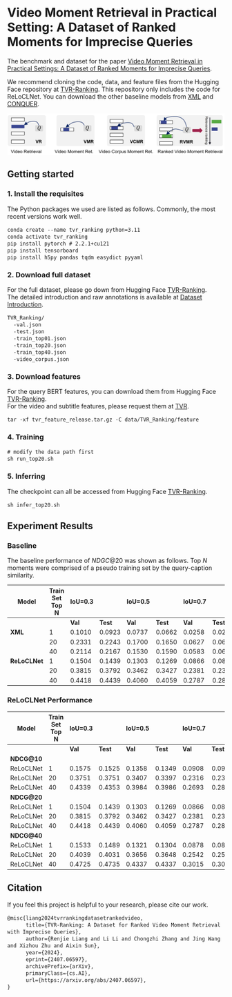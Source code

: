# Video Moment Retrieval in Practical Setting: A Dataset of Ranked Moments for Imprecise  Queries

The benchmark and dataset for the paper [Video Moment Retrieval in Practical Settings: A Dataset of Ranked Moments for Imprecise Queries](https://arxiv.org/abs/2407.06597).

We recommend cloning the code, data, and feature files from the Hugging Face repository at [TVR-Ranking](https://huggingface.co/axgroup/TVR-Ranking).  This repository only includes the code for ReLoCLNet. You can download the other baseline models from [XML](https://huggingface.co/LiangRenjie/XML_RVMR) and [CONQUER](https://huggingface.co/LiangRenjie/CONQUER_RVMR).

![TVR_Ranking_overview](./figures/taskComparisonV.png)  




## Getting started
### 1. Install the requisites

The Python packages we used are listed as follows. Commonly, the most recent versions work well.  


```shell
conda create --name tvr_ranking python=3.11
conda activate tvr_ranking
pip install pytorch # 2.2.1+cu121
pip install tensorboard 
pip install h5py pandas tqdm easydict pyyaml
```

### 2. Download full dataset
For the full dataset, please go down from Hugging Face [TVR-Ranking](https://huggingface.co/axgroup/TVR-Ranking). \
The detailed introduction and raw annotations is available at [Dataset Introduction](data/TVR_Ranking/readme.md).


```
TVR_Ranking/
  -val.json                  
  -test.json                 
  -train_top01.json
  -train_top20.json
  -train_top40.json
  -video_corpus.json
```

### 3. Download features

For the query BERT features, you can download them from Hugging Face [TVR-Ranking](https://huggingface.co/axgroup/TVR-Ranking). \
For the video and subtitle features, please request them at [TVR](https://tvr.cs.unc.edu/).

```shell
tar -xf tvr_feature_release.tar.gz -C data/TVR_Ranking/feature
```

### 4. Training
```shell
# modify the data path first 
sh run_top20.sh
```
### 5. Inferring
The checkpoint can all be accessed from Hugging Face [TVR-Ranking](https://huggingface.co/axgroup/TVR-Ranking).
```shell
sh infer_top20.sh
```

## Experiment Results
### Baseline
The baseline performance of  $NDGC@20$ was shown as follows.
Top $N$ moments were comprised of a pseudo training set by the query-caption similarity.

| **Model**      | **Train Set Top N** | **IoU=0.3**  | |**IoU=0.5**  | |**IoU=0.7**  | |
|----------------|---------------------|--------------|--------------|--------------|--------------|--------------|--------------|
|                |                     | **Val** | **Test** | **Val** | **Test** | **Val** | **Test** |
| **XML**        | 1                   | 0.1010 | 0.0923 | 0.0737 | 0.0662 | 0.0258 | 0.0269 |
|                | 20                  | 0.2331 | 0.2243 | 0.1700 | 0.1650 | 0.0627 | 0.0664 |
|                | 40                  | 0.2114 | 0.2167 | 0.1530 | 0.1590 | 0.0583 | 0.0635 |
| **ReLoCLNet**  | 1                   | 0.1504 | 0.1439 | 0.1303 | 0.1269 | 0.0866 | 0.0849 |
|                | 20                  | 0.3815 | 0.3792 | 0.3462 | 0.3427 | 0.2381 | 0.2386 |
|                | 40                  | 0.4418 | 0.4439 | 0.4060 | 0.4059 | 0.2787 | 0.2877 |


###  ReLoCLNet Performance

| **Model**  | **Train Set Top N** | **IoU=0.3**  | |**IoU=0.5**  | |**IoU=0.7**  | |
|------------|---------------------|--------------|--------------|--------------|--------------|--------------|--------------|
|            |                     | **Val** | **Test** | **Val** | **Test** | **Val** | **Test** |
| **NDCG@10** |                     |              |              |              |              |              |              |
| ReLoCLNet  | 1                   | 0.1575 | 0.1525 | 0.1358 | 0.1349 | 0.0908 | 0.0916 |
| ReLoCLNet  | 20                  | 0.3751 | 0.3751 | 0.3407 | 0.3397 | 0.2316 | 0.2338 |
| ReLoCLNet  | 40                  | 0.4339 | 0.4353 | 0.3984 | 0.3986 | 0.2693 | 0.2807 |
| **NDCG@20** |                     |              |              |              |              |              |              |
| ReLoCLNet  | 1                   | 0.1504 | 0.1439 | 0.1303 | 0.1269 | 0.0866 | 0.0849 |
| ReLoCLNet  | 20                  | 0.3815 | 0.3792 | 0.3462 | 0.3427 | 0.2381 | 0.2386 |
| ReLoCLNet  | 40                  | 0.4418 | 0.4439 | 0.4060 | 0.4059 | 0.2787 | 0.2877 |
| **NDCG@40** |                     |              |              |              |              |              |              |
| ReLoCLNet  | 1                   | 0.1533 | 0.1489 | 0.1321 | 0.1304 | 0.0878 | 0.0869 |
| ReLoCLNet  | 20                  | 0.4039 | 0.4031 | 0.3656 | 0.3648 | 0.2542 | 0.2567 |
| ReLoCLNet  | 40                  | 0.4725 | 0.4735 | 0.4337 | 0.4337 | 0.3015 | 0.3079 |








## Citation
If you feel this project is helpful to your research, please cite our work.
```
@misc{liang2024tvrrankingdatasetrankedvideo,
      title={TVR-Ranking: A Dataset for Ranked Video Moment Retrieval with Imprecise Queries}, 
      author={Renjie Liang and Li Li and Chongzhi Zhang and Jing Wang and Xizhou Zhu and Aixin Sun},
      year={2024},
      eprint={2407.06597},
      archivePrefix={arXiv},
      primaryClass={cs.AI},
      url={https://arxiv.org/abs/2407.06597}, 
}
```
